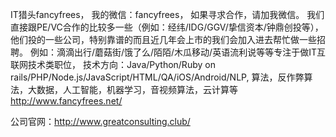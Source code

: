 IT猎头fancyfrees，
我的微信：fancyfrees，
如果寻求合作，请加我微信。
我们直接跟PE/VC合作的比较多一些（例如：经纬/IDG/GGV/挚信资本/钟鼎创投等），他们投的一些公司，特别靠谱的而且近几年会上市的我们会加入进去帮忙做一些招聘。
例如：滴滴出行/蘑菇街/饿了么/陌陌/木瓜移动/英语流利说等等专注于做IT互联网技术类职位，
技术方向：Java/Python/Ruby on rails/PHP/Node.js/JavaScript/HTML/QA/iOS/Android/NLP,
算法，反作弊算法，大数据，人工智能，机器学习，音视频算法，云计算等 
http://www.fancyfrees.net/

公司官网：http://www.greatconsulting.club/
